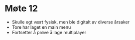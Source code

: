 # Møte 12
* Skulle egt vært fysisk, men ble digitalt av diverse årsaker
* Tore har laget en main menu
* Fortsetter å prøve å lage multiplayer
